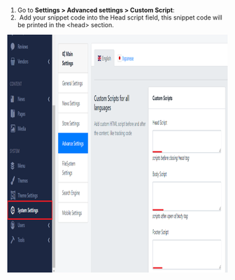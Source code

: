 <ol>
<li>Go to <strong>Settings &gt; Advanced settings &gt; Custom Script</strong>:</li>
<li>&nbsp;Add your snippet code into the Head script field, this snippet code will be printed in the &lt;head&gt; section.</li>
</ol>
<p><img src="/assets/images/custom-scripts/b9b434df384fd6b97a8d7e8e5e703887.png" alt="" width="1096" height="545" /></p>